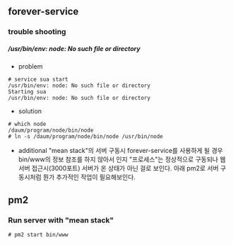 ## forever-service

### trouble shooting
##### /usr/bin/env: node: No such file or directory
- problem
```
# service sua start
/usr/bin/env: node: No such file or directory
Starting sua
/usr/bin/env: node: No such file or directory
```
- solution
```
# which node
/daum/program/node/bin/node
# ln -s /daum/program/node/bin/node /usr/bin/node
```

- additional
"mean stack"의 서버 구동시 forever-service를 사용하게 될 경우 
bin/www의 정보 참조를 하지 않아서 인지 "프로세스"는 정상적으로 구동되나
웹서버 접근시(3000포트) 서버가 온 상태가 아닌 걸로 보인다.
아래 pm2로 서버 구동시처럼 뭔가 추가적인 작업이 필요해보인다.

## pm2
### Run server with "mean stack"
```
# pm2 start bin/www
```
